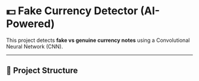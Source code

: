 # 💵 Fake Currency Detector (AI-Powered)

This project detects **fake vs genuine currency notes** using a Convolutional Neural Network (CNN).

---

## 📂 Project Structure
